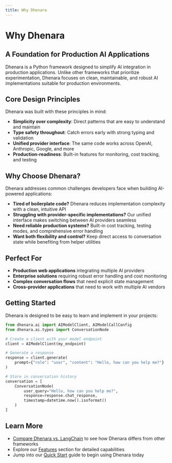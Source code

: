 ```yaml
---
title: Why Dhenara
---
```


# Why Dhenara

## A Foundation for Production AI Applications

Dhenara is a Python framework designed to simplify AI integration in production applications. Unlike other frameworks
that prioritize experimentation, Dhenara focuses on clean, maintainable, and robust AI implementations suitable for
production environments.

## Core Design Principles

Dhenara was built with these principles in mind:

- **Simplicity over complexity**: Direct patterns that are easy to understand and maintain
- **Type safety throughout**: Catch errors early with strong typing and validation
- **Unified provider interface**: The same code works across OpenAI, Anthropic, Google, and more
- **Production-readiness**: Built-in features for monitoring, cost tracking, and testing

## Why Choose Dhenara?

Dhenara addresses common challenges developers face when building AI-powered applications:

- **Tired of boilerplate code?** Dhenara reduces implementation complexity with a clean, intuitive API
- **Struggling with provider-specific implementations?** Our unified interface makes switching between AI providers
  seamless
- **Need reliable production systems?** Built-in cost tracking, testing modes, and comprehensive error handling
- **Want both flexibility and control?** Keep direct access to conversation state while benefiting from helper utilities

## Perfect For

- **Production web applications** integrating multiple AI providers
- **Enterprise solutions** requiring robust error handling and cost monitoring
- **Complex conversation flows** that need explicit state management
- **Cross-provider applications** that need to work with multiple AI vendors

## Getting Started

Dhenara is designed to be easy to learn and implement in your projects:

```python
from dhenara.ai import AIModelClient, AIModelCallConfig
from dhenara.ai.types import ConversationNode

# Create a client with your model endpoint
client = AIModelClient(my_endpoint)

# Generate a response
response = client.generate(
    prompt={"role": "user", "content": "Hello, how can you help me?"}
)

# Store in conversation history
conversation = [
    ConversationNode(
        user_query="Hello, how can you help me?",
        response=response.chat_response,
        timestamp=datetime.now().isoformat()
    )
]
```

## Learn More

- [Compare Dhenara vs. LangChain](./langchain-vs-dhenara.md) to see how Dhenara differs from other frameworks
- Explore our [Features](../features/features-overview.md) section for detailed capabilities
- Jump into our [Quick Start](../getting-started/quick-start.md) guide to begin using Dhenara today

